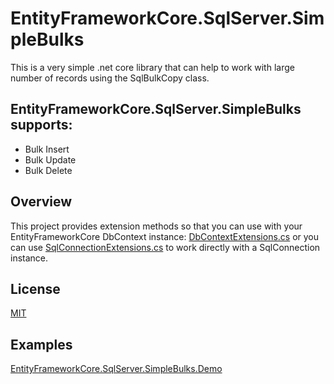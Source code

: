 # EntityFrameworkCore.SqlServer.SimpleBulks
This is a very simple .net core library that can help to work with large number of records using the SqlBulkCopy class.
 
## EntityFrameworkCore.SqlServer.SimpleBulks supports:
* Bulk Insert
* Bulk Update
* Bulk Delete

## Overview
This project provides extension methods so that you can use with your EntityFrameworkCore DbContext instance:
[DbContextExtensions.cs](/src/EntityFrameworkCore.SqlServer.SimpleBulks/Extensions/DbContextExtensions.cs)
or you can use [SqlConnectionExtensions.cs](/src/EntityFrameworkCore.SqlServer.SimpleBulks/Extensions/SqlConnectionExtensions.cs) to work directly with a SqlConnection instance. 

## License
[MIT ](/LICENSE)

## Examples
[EntityFrameworkCore.SqlServer.SimpleBulks.Demo](/src/EntityFrameworkCore.SqlServer.SimpleBulks.Demo/Program.cs)